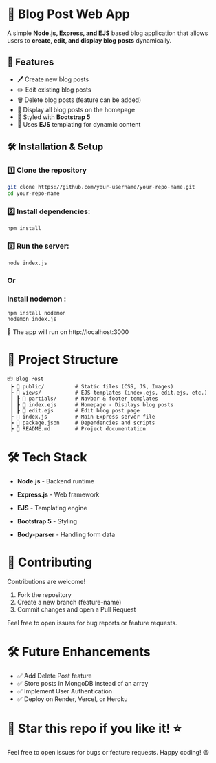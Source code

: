 # 📝 Blog Post Web App

A simple **Node.js, Express, and EJS** based blog application that allows users to **create, edit, and display blog posts** dynamically.

## 🚀 Features

- 🖊️ Create new blog posts
- ✏️ Edit existing blog posts
- 🗑️ Delete blog posts (feature can be added)
- 📄 Display all blog posts on the homepage
- 🎨 Styled with **Bootstrap 5**
- 📂 Uses **EJS** templating for dynamic content

## 🛠️ Installation & Setup

### 1️⃣ Clone the repository

```sh
git clone https://github.com/your-username/your-repo-name.git
cd your-repo-name

```

### 2️⃣ Install dependencies:

```
npm install
```

### 3️⃣ Run the server:

```
node index.js
```

### Or

### Install nodemon :

```
npm install nodemon
nodemon index.js
```

🚀 The app will run on http://localhost:3000

# 📂 Project Structure

```
📦 Blog-Post
 ┣ 📂 public/          # Static files (CSS, JS, Images)
 ┣ 📂 views/           # EJS templates (index.ejs, edit.ejs, etc.)
 ┃ ┣ 📂 partials/      # Navbar & footer templates
 ┃ ┣ 📜 index.ejs      # Homepage - Displays blog posts
 ┃ ┣ 📜 edit.ejs       # Edit blog post page
 ┣ 📜 index.js         # Main Express server file
 ┣ 📜 package.json     # Dependencies and scripts
 ┣ 📜 README.md        # Project documentation
```

# 🛠️ Tech Stack

- **Node.js** - Backend runtime

- **Express.js** - Web framework

- **EJS** - Templating engine

- **Bootstrap 5** - Styling

- **Body-parser** - Handling form data

# 🤝 Contributing

Contributions are welcome!

1. Fork the repository
2. Create a new branch (feature-name)
3. Commit changes and open a Pull Request

Feel free to open issues for bug reports or feature requests.

# 🛠️ Future Enhancements

- ✅ Add Delete Post feature
- ✅ Store posts in MongoDB instead of an array
- ✅ Implement User Authentication
- ✅ Deploy on Render, Vercel, or Heroku

# 🌟 Star this repo if you like it! ⭐

Feel free to open issues for bugs or feature requests. Happy coding! 😃
